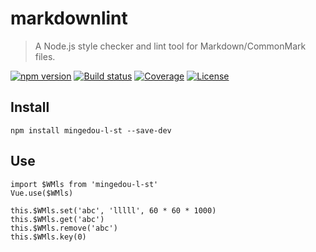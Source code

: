 # markdownlint

> A Node.js style checker and lint tool for Markdown/CommonMark files.

[![npm version][npm-image]][npm-url]
[![Build status][travis-image]][travis-url]
[![Coverage][coveralls-image]][coveralls-url]
[![License][license-image]][license-url]

## Install

```shell
npm install mingedou-l-st --save-dev
```

## Use

```shell
import $WMls from 'mingedou-l-st'
Vue.use($WMls)
```

```shell
this.$WMls.set('abc', 'lllll', 60 * 60 * 1000)
this.$WMls.get('abc')
this.$WMls.remove('abc')
this.$WMls.key(0)
```
<!-- 
##this.$WMls.set('abc', 'lllll', 60 * 60 * 1000)
##this.$WMls.get('abc')
##this.$WMls.remove('abc')
##this.$WMls.key(0) -->


[npm-image]: https://img.shields.io/npm/v/markdownlint.svg
[npm-url]: https://www.npmjs.com/package/markdownlint
[travis-image]: https://img.shields.io/travis/DavidAnson/markdownlint/master.svg
[travis-url]: https://travis-ci.org/DavidAnson/markdownlint
[coveralls-image]: https://img.shields.io/coveralls/DavidAnson/markdownlint/master.svg
[coveralls-url]: https://coveralls.io/r/DavidAnson/markdownlint
[license-image]: https://img.shields.io/npm/l/markdownlint.svg
[license-url]: https://opensource.org/licenses/MIT